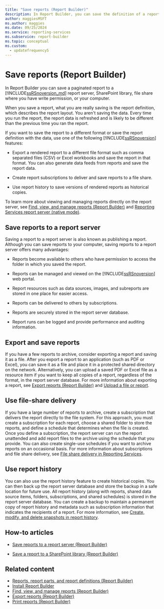 ```yaml
---
title: "Save reports (Report Builder)"
description: In Report Builder, you can save the definition of a report, which includes the layout but not the data. The data is refreshed every time you run the report.
author: maggiesMSFT
ms.author: maggies
ms.date: 09/25/2024
ms.service: reporting-services
ms.subservice: report-builder
ms.topic: conceptual
ms.custom:
  - updatefrequency5
---
```

# Save reports (Report Builder)

  In Report Builder you can save a paginated report to a [!INCLUDE[ssRSnoversion_md](../../includes/ssrsnoversion-md.md)] report server, SharePoint library, file share where you have write permission, or your computer.

When you save a report, what you are really saving is the report definition, which describes the report layout. You aren't saving the data. Every time you run the report, the report data is refreshed and is likely to be different than the previous time you ran the report.

If you want to save the report to a different format or save the report definition with the data, use one of the following [!INCLUDE[ssRSnoversion](../../includes/ssrsnoversion-md.md)] features:

- Export a rendered report to a different file format such as comma separated files (CSV) or Excel workbooks and save the report in that format. You can also generate data feeds from reports and save the report data.

- Create report subscriptions to deliver and save reports to a file share.

- Use report history to save versions of rendered reports as historical copies.

To learn more about viewing and managing reports directly on the report server, see [Find, view, and manage reports (Report Builder)](../../reporting-services/report-builder/finding-viewing-and-managing-reports-report-builder-and-ssrs.md) and [Reporting Services report server (native mode)](../../reporting-services/report-server/reporting-services-report-server-native-mode.md).

## <a id="SavingReportDefinitions"></a> Save reports to a report server

  Saving a report to a report server is also known as publishing a report. Although you can save reports to your computer, saving reports to a report server offers many advantages:

- Reports become available to others who have permission to access the folder in which you saved the report.

- Reports can be managed and viewed on the [!INCLUDE[ssRSnoversion](../../includes/ssrsnoversion-md.md)] web portal.

- Report resources such as data sources, images, and subreports are stored in one place for easier access.

- Reports can be delivered to others by subscriptions.

- Reports are securely stored in the report server database.

- Report runs can be logged and provide performance and auditing information.

## <a id="ExportingAndSavingReports"></a> Export and save reports

If you have a few reports to archive, consider exporting a report and saving it as a file. After you export a report to an application (such as PDF or Excel), you can save it as a file and place it in a protected shared directory on the network. Alternatively, you can upload a saved PDF or Excel file as a resource item if you want to keep all copies of a report, regardless of the format, in the report server database. For more information about exporting a report, see [Export reports (Report Builder)](../../reporting-services/report-builder/export-reports-report-builder-and-ssrs.md) and [Upload a file or report](../../reporting-services/reports/upload-a-file-or-report-report-manager.md).

## <a id="UsingFileShareDelivery"></a> Use file-share delivery

If you have a large number of reports to archive, create a subscription that delivers the report directly to the file system. For this approach, you must create a subscription for each report, choose a shared folder to store the reports, and define a schedule that determines when the file is created. Once you define a subscription, the report server can run the report unattended and add report files to the archive using the schedule that you provide. You can also create single-use schedules if you want to archive reports on an occasional basis. For more information about subscriptions and file share delivery, see [File share delivery in Reporting Services](../../reporting-services/subscriptions/file-share-delivery-in-reporting-services.md).

## <a id="UsingReportHistory"></a> Use report history

You can also use the report history feature to create historical copies. You can then back up the report server database and store the backup in a safe location for future use. All report history (along with reports, shared data source items, folders, subscriptions, and shared schedules) is stored in the report server database. You can create a backup to maintain a permanent copy of report history and metadata such as subscription information that indicates the recipients of a report. For more information, see [Create, modify, and delete snapshots in report history](../../reporting-services/report-server/create-modify-and-delete-snapshots-in-report-history.md).

## <a id="HowTo"></a> How-to articles

- [Save reports to a report server (Report Builder)](../../reporting-services/report-builder/save-reports-to-a-report-server-report-builder.md)

- [Save a report to a SharePoint library (Report Builder)](../../reporting-services/report-builder/save-a-report-to-a-sharepoint-library-report-builder.md)

## Related content

- [Reports, report parts, and report definitions (Report Builder)](../../reporting-services/report-design/reports-report-parts-and-report-definitions-report-builder-and-ssrs.md)
- [Install Report Builder](../install-windows/install-report-builder.md)
- [Find, view, and manage reports (Report Builder)](../../reporting-services/report-builder/finding-viewing-and-managing-reports-report-builder-and-ssrs.md)
- [Export reports (Report Builder)](../../reporting-services/report-builder/export-reports-report-builder-and-ssrs.md)
- [Print reports (Report Builder)](../../reporting-services/report-builder/print-reports-report-builder-and-ssrs.md)
